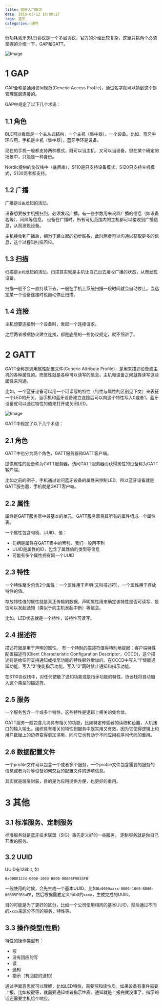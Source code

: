 ```yaml
---
title: 蓝牙入门概念
date: 2016-03-12 18:00:27
tags: 蓝牙
categories: 硬件
---
```


低功耗蓝牙(BLE)协议是一个多层协议，官方的介绍比较复杂，这里只挑两个必须掌握的介绍一下，GAP和GATT。

![Image](/images/2016-04-14/19-42-54.jpg)

# 1 GAP

GAP全称是通用访问规范(Generic Access Profile)，通过名字就可以猜到这个是管理底层连接的。

GAP中规定了以下几个术语：

## 1.1 角色

BLE可以看做是一个主从式结构，一个主机（集中器），一个设备。比如，蓝牙手环应用，手机是主机（集中器），蓝牙手环是设备。

现在的手机一般都支持两种模式，既可以当主机，又可以当设备。但在某个确定的场景中，只能是一种身份。

Nordic提供的协议栈中（底层库），S110是只支持设备模式，S120只支持主机模式，S130两者都支持。

## 1.2 广播

广播是`设备`发起的活动。

设备想要被主机搜扫到，必须发起广播。有一些参数用来设置广播的信息（如设备名等）、间隔等信息。 设备在广播时，所有可见范围内的主机都可以接收到广播信息，从而发现设备。

主机接收到广播后，相当于建立起的初步联系，此时两者可以沟通以获取更多的信息，这个过程叫扫描回应。

## 1.3 扫描

扫描是`主机`发起的活动。扫描其实就是主机让自己出去接收广播的状态，从而发现设备。

扫描一般不会一直持续下去，一般在手机上系统扫描一段时间就会自动停止。当选定某一个设备连接时也自动停止扫描。

## 1.4 连接

主机想要连接到一个设备时，发起一个连接请求。

之后两者根据协议建立连接，都是底层的一些协议规定，就不细讲了。

# 2 GATT

GATT全称是通用属性配置文件(Generic Attribute Profile)，是用来描述设备或主机的各种属性的。而属性就是各种可以读写的信息，主机和设备之间就靠读写这些属性来沟通。

比如，一个蓝牙设备可以用一个可读写的特性（特性与属性的区别见下文）来表征一个LED的开关。当手机和蓝牙设备建立连接后可以向这个特性写入0或者1。蓝牙设备就可以通过特性的值来打开或关闭LED。

![Image](/images/2016-04-14/19-43-35.jpg)

GATT中规定了以下几个术语：

## 2.1 角色

GATT中也分为两个角色，GATT服务器和GATT客户端。

提供属性的设备称为GATT服务器，访问GATT服务器而获得属性的设备称为GATT客户端。

比如之前的例子，手机通过访问蓝牙设备的属性来控制LED，所以蓝牙设备就是GATT服务器，手机就是GATT客户端。

## 2.2 属性

属性是GATT服务器中最基本的单元。GATT服务器将其所有的属性组成一个属性表。

一个属性包含句柄、UUID、值：

* 句柄是属性在GATT表中的索引。我们一般用不到
* UUID是属性的ID，包含了属性值的类型等信息
* 可能有多个属性拥有同一个UUID

## 2.3 特性

一个特性至少包含2个属性：一个属性用于声明(又叫描述符)，一个属性用于存放特性的值。

存放特性值的属性就是真正传输的数据，声明属性用来确定该特性是否可读写、是否可以发起通知（类似于向主机发起中断）等信息。

比如，LED状态就是一个特性，该特性可读写。

## 2.4 描述符

描述符就是用于声明的属性。 有一个特别的描述符值得特别地提起：客户端特性配置描述符(Client Characteristic Configuration Descriptor，CCCD)，这个描述符是给任何支持通知或指示功能的特性额外增加的。在CCCD中写入“1”使能通知功能，写入“2”使能指示功能，写入“0”同时禁止通知和指示功能。

在S110协议栈中，对任何使能了通知功能或是指示功能的特性，协议栈将自动加入这个类型的描述符。

## 2.5 服务

一个服务包含一个或多个特性，这些特性是逻辑上相关的集合体。

GATT服务一般包含几块具有相关的功能，比如特定传感器的读取和设置，人机接口的输入输出。组织具有相关的特性到服务中既实用又有效，因为它使得逻辑上和用户数据上的边界变得更加清晰，同时它也有助于不同应用程序间代码的重用。

## 2.6 数据配置文件

一个profile文件可以包含一个或者多个服务，一个profile文件包含需要的服务的信息或者为对等设备如何交互的配置文件的选项信息。

其实就是层层封装，目的是为应用提供方便，也更好的重用。

# 3 其他

## 3.1 标准服务、定制服务

标准服务就是蓝牙技术联盟（SIG）事先定义好的一些服务。
定制服务就是你自己开发的服务。

## 3.2 UUID

UUID有128bit, 如 
```
0x00001234-0000-1000-8000-00805F9B34FB
```

一般使用的时候，会先生成一个基本UUID，比如`0x0000xxxx-0000-1000-8000-00805F9B34FB`，然后根据需要定义16bit的`xxxx`，生成完成的UUID。

目的可能是为了更好的区分，比如一个公司使用相同的基本UUID，然后通过不同的`xxxx`来区分不同的服务、特性等。

## 3.3 操作类型(性质)

特性的操作类型有：
* 写
* 没有回应的写
* 读
* 通知
* 指示（有回应的通知）

通过字面意思就可以理解，比如LED特性，需要写和读性质。如果设备有事件需要上报，比如按键等，就需要通知或者指示性质。通知就是上报完就没事了，指示的话还需要主机给个响应。